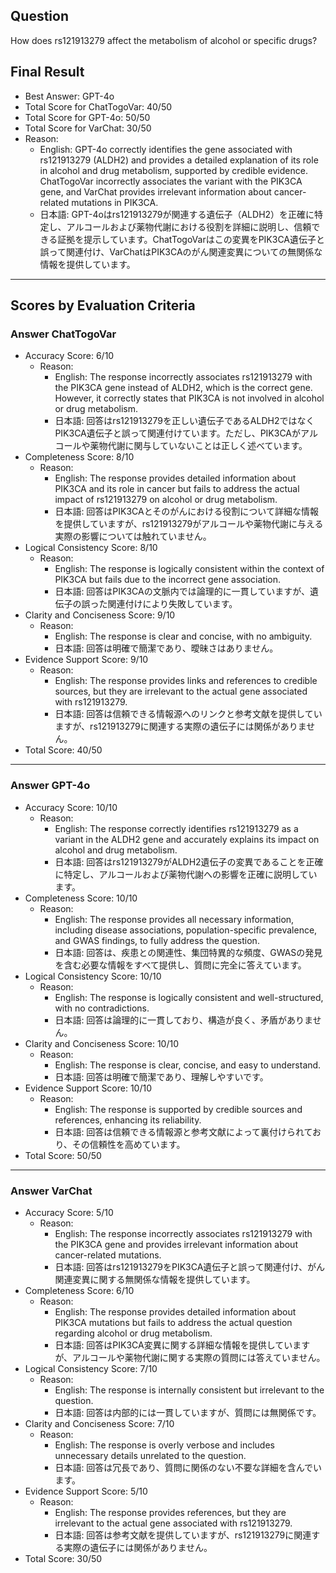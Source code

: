 ## Question

How does rs121913279 affect the metabolism of alcohol or specific drugs?

## Final Result

- Best Answer: GPT-4o
- Total Score for ChatTogoVar: 40/50
- Total Score for GPT-4o: 50/50
- Total Score for VarChat: 30/50
- Reason:
  - English: GPT-4o correctly identifies the gene associated with rs121913279 (ALDH2) and provides a detailed explanation of its role in alcohol and drug metabolism, supported by credible evidence. ChatTogoVar incorrectly associates the variant with the PIK3CA gene, and VarChat provides irrelevant information about cancer-related mutations in PIK3CA.
  - 日本語: GPT-4oはrs121913279が関連する遺伝子（ALDH2）を正確に特定し、アルコールおよび薬物代謝における役割を詳細に説明し、信頼できる証拠を提示しています。ChatTogoVarはこの変異をPIK3CA遺伝子と誤って関連付け、VarChatはPIK3CAのがん関連変異についての無関係な情報を提供しています。

---

## Scores by Evaluation Criteria

### Answer ChatTogoVar
- Accuracy Score: 6/10
  - Reason: 
    - English: The response incorrectly associates rs121913279 with the PIK3CA gene instead of ALDH2, which is the correct gene. However, it correctly states that PIK3CA is not involved in alcohol or drug metabolism.
    - 日本語: 回答はrs121913279を正しい遺伝子であるALDH2ではなくPIK3CA遺伝子と誤って関連付けています。ただし、PIK3CAがアルコールや薬物代謝に関与していないことは正しく述べています。
- Completeness Score: 8/10
  - Reason: 
    - English: The response provides detailed information about PIK3CA and its role in cancer but fails to address the actual impact of rs121913279 on alcohol or drug metabolism.
    - 日本語: 回答はPIK3CAとそのがんにおける役割について詳細な情報を提供していますが、rs121913279がアルコールや薬物代謝に与える実際の影響については触れていません。
- Logical Consistency Score: 8/10
  - Reason: 
    - English: The response is logically consistent within the context of PIK3CA but fails due to the incorrect gene association.
    - 日本語: 回答はPIK3CAの文脈内では論理的に一貫していますが、遺伝子の誤った関連付けにより失敗しています。
- Clarity and Conciseness Score: 9/10
  - Reason: 
    - English: The response is clear and concise, with no ambiguity.
    - 日本語: 回答は明確で簡潔であり、曖昧さはありません。
- Evidence Support Score: 9/10
  - Reason: 
    - English: The response provides links and references to credible sources, but they are irrelevant to the actual gene associated with rs121913279.
    - 日本語: 回答は信頼できる情報源へのリンクと参考文献を提供していますが、rs121913279に関連する実際の遺伝子には関係がありません。
- Total Score: 40/50

---

### Answer GPT-4o
- Accuracy Score: 10/10
  - Reason: 
    - English: The response correctly identifies rs121913279 as a variant in the ALDH2 gene and accurately explains its impact on alcohol and drug metabolism.
    - 日本語: 回答はrs121913279がALDH2遺伝子の変異であることを正確に特定し、アルコールおよび薬物代謝への影響を正確に説明しています。
- Completeness Score: 10/10
  - Reason: 
    - English: The response provides all necessary information, including disease associations, population-specific prevalence, and GWAS findings, to fully address the question.
    - 日本語: 回答は、疾患との関連性、集団特異的な頻度、GWASの発見を含む必要な情報をすべて提供し、質問に完全に答えています。
- Logical Consistency Score: 10/10
  - Reason: 
    - English: The response is logically consistent and well-structured, with no contradictions.
    - 日本語: 回答は論理的に一貫しており、構造が良く、矛盾がありません。
- Clarity and Conciseness Score: 10/10
  - Reason: 
    - English: The response is clear, concise, and easy to understand.
    - 日本語: 回答は明確で簡潔であり、理解しやすいです。
- Evidence Support Score: 10/10
  - Reason: 
    - English: The response is supported by credible sources and references, enhancing its reliability.
    - 日本語: 回答は信頼できる情報源と参考文献によって裏付けられており、その信頼性を高めています。
- Total Score: 50/50

---

### Answer VarChat
- Accuracy Score: 5/10
  - Reason: 
    - English: The response incorrectly associates rs121913279 with the PIK3CA gene and provides irrelevant information about cancer-related mutations.
    - 日本語: 回答はrs121913279をPIK3CA遺伝子と誤って関連付け、がん関連変異に関する無関係な情報を提供しています。
- Completeness Score: 6/10
  - Reason: 
    - English: The response provides detailed information about PIK3CA mutations but fails to address the actual question regarding alcohol or drug metabolism.
    - 日本語: 回答はPIK3CA変異に関する詳細な情報を提供していますが、アルコールや薬物代謝に関する実際の質問には答えていません。
- Logical Consistency Score: 7/10
  - Reason: 
    - English: The response is internally consistent but irrelevant to the question.
    - 日本語: 回答は内部的には一貫していますが、質問には無関係です。
- Clarity and Conciseness Score: 7/10
  - Reason: 
    - English: The response is overly verbose and includes unnecessary details unrelated to the question.
    - 日本語: 回答は冗長であり、質問に関係のない不要な詳細を含んでいます。
- Evidence Support Score: 5/10
  - Reason: 
    - English: The response provides references, but they are irrelevant to the actual gene associated with rs121913279.
    - 日本語: 回答は参考文献を提供していますが、rs121913279に関連する実際の遺伝子には関係がありません。
- Total Score: 30/50